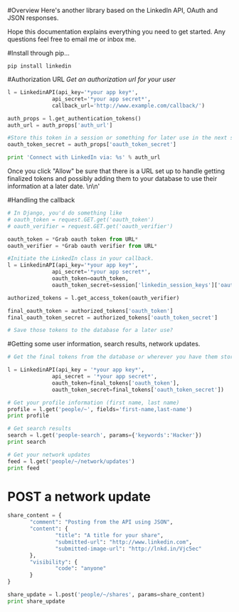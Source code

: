 #Overview
Here's another library based on the LinkedIn API, OAuth and JSON responses.

Hope this documentation explains everything you need to get started. Any questions feel free to email me or inbox me.

#Install through pip...
```
pip install linkedin
```

#Authorization URL
*Get an authorization url for your user*

```python
l = LinkedinAPI(api_key='*your app key*',
              api_secret='*your app secret*',
              callback_url='http://www.example.com/callback/')

auth_props = l.get_authentication_tokens()
auth_url = auth_props['auth_url']

#Store this token in a session or something for later use in the next step.
oauth_token_secret = auth_props['oauth_token_secret']

print 'Connect with LinkedIn via: %s' % auth_url
```

Once you click "Allow" be sure that there is a URL set up to handle getting finalized tokens and possibly adding them to your database to use their information at a later date. \n\n'

#Handling the callback
```python
# In Django, you'd do something like
# oauth_token = request.GET.get('oauth_token')
# oauth_verifier = request.GET.get('oauth_verifier')

oauth_token = *Grab oauth token from URL*
oauth_verifier = *Grab oauth verifier from URL*

#Initiate the LinkedIn class in your callback.
l = LinkedinAPI(api_key='*your app key*',
              api_secret='*your app secret*',
              oauth_token=oauth_token,
              oauth_token_secret=session['linkedin_session_keys']['oauth_token_secret'])

authorized_tokens = l.get_access_token(oauth_verifier)

final_oauth_token = authorized_tokens['oauth_token']
final_oauth_token_secret = authorized_tokens['oauth_token_secret']

# Save those tokens to the database for a later use?
```

#Getting some user information, search results, network updates.
```python
# Get the final tokens from the database or wherever you have them stored

l = LinkedinAPI(api_key = '*your app key*',
              api_secret = '*your app secret*',
              oauth_token=final_tokens['oauth_token'],
              oauth_token_secret=final_tokens['oauth_token_secret'])

# Get your profile information (first name, last name)
profile = l.get('people/~', fields='first-name,last-name')
print profile

# Get search results
search = l.get('people-search', params={'keywords':'Hacker'})
print search

# Get your network updates
feed = l.get('people/~/network/updates')
print feed
```

# POST a network update
```python
share_content = { 
       "comment": "Posting from the API using JSON", 
       "content": { 
               "title": "A title for your share", 
               "submitted-url": "http://www.linkedin.com", 
               "submitted-image-url": "http://lnkd.in/Vjc5ec" 
       }, 
       "visibility": { 
               "code": "anyone" 
       } 
}

share_update = l.post('people/~/shares', params=share_content)
print share_update
```